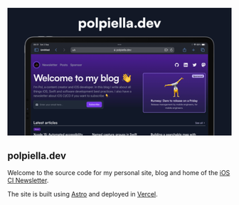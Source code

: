 ![](./readme.png)

## polpiella.dev

Welcome to the source code for my personal site, blog and home of the [iOS CI Newsletter](https://polpiella.dev/newsletter).

The site is built using [Astro](https://astro.build) and deployed in [Vercel](https://vercel.com).
